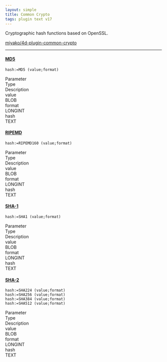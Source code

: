```yaml
---
layout: simple
title: Common Crypto
tags: plugin text v17
---
```


Cryptographic hash functions based on OpenSSL.

<!--more-->

[miyako/4d-plugin-common-crypto](https://github.com/miyako/4d-plugin-common-crypto)

---

#### [MD5](https://en.wikipedia.org/wiki/MD5)

```
hash:=MD5 (value;format)
```

<div class="grid">
  <div class="syntax-th cell cell--2">Parameter</div>
  <div class="syntax-th cell cell--2">Type</div>
  <div class="syntax-th cell cell--8">Description</div>
  <div class="syntax-td cell cell--2">value</div>
  <div class="syntax-td cell cell--2">BLOB</div>
  <div class="syntax-td cell cell--8"></div>  
  <div class="syntax-td cell cell--2">format</div>
  <div class="syntax-td cell cell--2">LONGINT</div>
  <div class="syntax-td cell cell--8"></div>  
  <div class="syntax-td cell cell--2">hash</div>
  <div class="syntax-td cell cell--2">TEXT</div>
  <div class="syntax-td cell cell--8"></div>  
</div>

#### [RIPEMD](https://en.wikipedia.org/wiki/RIPEMD)

```
hash:=RIPEMD160 (value;format)
```

<div class="grid">
  <div class="syntax-th cell cell--2">Parameter</div>
  <div class="syntax-th cell cell--2">Type</div>
  <div class="syntax-th cell cell--8">Description</div>
  <div class="syntax-td cell cell--2">value</div>
  <div class="syntax-td cell cell--2">BLOB</div>
  <div class="syntax-td cell cell--8"></div>  
  <div class="syntax-td cell cell--2">format</div>
  <div class="syntax-td cell cell--2">LONGINT</div>
  <div class="syntax-td cell cell--8"></div>  
  <div class="syntax-td cell cell--2">hash</div>
  <div class="syntax-td cell cell--2">TEXT</div>
  <div class="syntax-td cell cell--8"></div>  
</div>

#### [SHA-1](https://en.wikipedia.org/wiki/SHA-1)

```
hash:=SHA1 (value;format)
```

<div class="grid">
  <div class="syntax-th cell cell--2">Parameter</div>
  <div class="syntax-th cell cell--2">Type</div>
  <div class="syntax-th cell cell--8">Description</div>
  <div class="syntax-td cell cell--2">value</div>
  <div class="syntax-td cell cell--2">BLOB</div>
  <div class="syntax-td cell cell--8"></div>  
  <div class="syntax-td cell cell--2">format</div>
  <div class="syntax-td cell cell--2">LONGINT</div>
  <div class="syntax-td cell cell--8"></div>  
  <div class="syntax-td cell cell--2">hash</div>
  <div class="syntax-td cell cell--2">TEXT</div>
  <div class="syntax-td cell cell--8"></div>  
</div>

#### [SHA-2](https://en.wikipedia.org/wiki/SHA-2)

```
hash:=SHA224 (value;format)
hash:=SHA256 (value;format)
hash:=SHA384 (value;format)
hash:=SHA512 (value;format)
```

<div class="grid">
  <div class="syntax-th cell cell--2">Parameter</div>
  <div class="syntax-th cell cell--2">Type</div>
  <div class="syntax-th cell cell--8">Description</div>
  <div class="syntax-td cell cell--2">value</div>
  <div class="syntax-td cell cell--2">BLOB</div>
  <div class="syntax-td cell cell--8"></div>  
  <div class="syntax-td cell cell--2">format</div>
  <div class="syntax-td cell cell--2">LONGINT</div>
  <div class="syntax-td cell cell--8"></div>  
  <div class="syntax-td cell cell--2">hash</div>
  <div class="syntax-td cell cell--2">TEXT</div>
  <div class="syntax-td cell cell--8"></div>  
</div>
